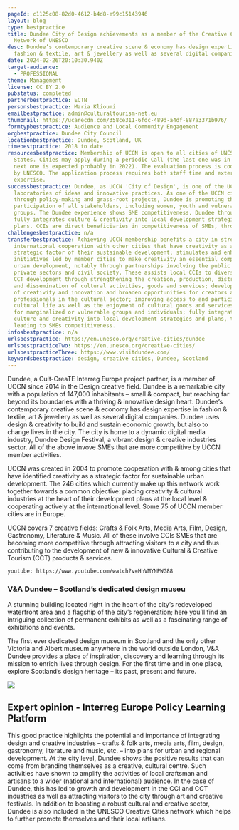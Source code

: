 ```yaml
---
pageId: c1125c08-82d0-4612-b4d8-e99c15143946
layout: blog
type: bestpractice
title: Dundee City of Design achievements as a member of the Creative Cities
  Network of UNESCO
desc: Dundee’s contemporary creative scene & economy has design expertise in
  fashion & textile, art & jewellery as well as several digital companies.
date: 2024-02-26T20:10:30.940Z
target-audience:
  - PROFESSIONAL
theme: Management
license: CC BY 2.0
pubstatus: completed
partnerbestpractice: ECTN
personsbestpractice: Maria Klioumi
emailbestpractice: admin@culturaltourism-net.eu
thumbnail: https://ucarecdn.com/358ce311-6fdc-489d-a4df-887a3371b976/
formtypbestpractice: Audience and Local Community Engagement
orgbestpractice: Dundee City Council
locationbestpractice: Dundee, Scotland, UK
timebestpractice: 2018 to date
resourcesbestpractice: Membership of UCCN is open to all cities of UNESCO Member
  States. Cities may apply during a periodic Call (the last one was in 2019, the
  next one is expected probably in 2022). The evaluation process is coordinated
  by UNESCO. The application process requires both staff time and external
  expertise.
successbestpractice: Dundee, as UCCN 'City of Design', is one of the UCCN
  laboratories of ideas and innovative practices. As one of the UCCN cities,
  through policy-making and grass-root projects, Dundee is promoting the
  participation of all stakeholders, including women, youth and vulnerable
  groups. The Dundee experience shows SME competitiveness. Dundee through UCCN
  fully integrates culture & creativity into local development strategies &
  plans. CCIs are direct beneficiaries in competitiveness of SMEs, through CCT.
challengesbestpractice: n/a
transferbestpractice: Achieving UCCN membership benefits a city in strengthening
  international cooperation with other cities that have creativity as a
  strategic factor of their sustainable development; stimulates and enhances
  initiatives led by member cities to make creativity an essential component of
  urban development, notably through partnerships involving the public and
  private sectors and civil society. These assists local CCIs to diversify into
  CCT development through strengthening the creation, production, distribution
  and dissemination of cultural activities, goods and services; developing hubs
  of creativity and innovation and broaden opportunities for creators and
  professionals in the cultural sector; improving access to and participation in
  cultural life as well as the enjoyment of cultural goods and services, notably
  for marginalized or vulnerable groups and individuals; fully integrating
  culture and creativity into local development strategies and plans, thus
  leading to SMEs competitiveness.
infosbestpractice: n/a
urlsbestpractice: https://en.unesco.org/creative-cities/dundee
urlsbestpracticeTwo: https://en.unesco.org/creative-cities/
urlsbestpracticeThree: https://www.visitdundee.com/
keywordsbestpractice: design, creative cities, Dundee, Scotland
---
```

Dundee, a Cult-CreaTE Interreg Europe project partner, is a member of UCCN since 2014 in the Design creative field. Dundee is a remarkable city with a population of 147,000 inhabitants – small & compact, but reaching far beyond its boundaries with a thriving & innovative design heart. Dundee’s contemporary creative scene & economy has design expertise in fashion & textile, art & jewellery as well as several digital companies. Dundee uses design & creativity to build and sustain economic growth, but also to change lives in the city. The city is home to a dynamic digital media industry, Dundee Design Festival, a vibrant design & creative industries sector. All of the above invove SMEs that are more competitive by UCCN member activities.

UCCN was created in 2004 to promote cooperation with & among cities that have identified creativity as a strategic factor for sustainable urban development. The 246 cities which currently make up this network work together towards a common objective: placing creativity & cultural industries at the heart of their development plans at the local level & cooperating actively at the international level. Some 75 of UCCN member cities are in Europe.

UCCN covers 7 creative fields: Crafts & Folk Arts, Media Arts, Film, Design, Gastronomy, Literature & Music. All of these involve CCIs SMEs that are becoming more competitive through attracting visitors to a city and thus contributing to the development of new & innovative Cultural & Creative Tourism (CCT) products & services.

`youtube: https://www.youtube.com/watch?v=HhVMYNPWG88`

### V&A Dundee – Scotland’s dedicated design museu

A stunning building located right in the heart of the city’s redeveloped waterfront area and a flagship of the city’s regeneration; here you’ll find an intriguing collection of permanent exhibits as well as a fascinating range of exhibitions and events.

The first ever dedicated design museum in Scotland and the only other Victoria and Albert museum anywhere in the world outside London, V&A Dundee provides a place of inspiration, discovery and learning through its mission to enrich lives through design. For the first time and in one place, explore Scotland’s design heritage – its past, present and future.

![](https://ucarecdn.com/e3511d78-0e50-44a3-a7ef-7835f74cb0a2/)

## Expert opinion - Interreg Europe Policy Learning Platform

This good practice highlights the potential and importance of integrating design and creative industries – crafts & folk arts, media arts, film, design, gastronomy, literature and music, etc. – into plans for urban and regional development. At the city level, Dundee shows the positive results that can come from branding themselves as a creative, cultural centre. Such activities have shown to amplify the activities of local craftsman and artisans to a wider (national and international) audience. In the case of Dundee, this has led to growth and development in the CCI and CCT industries as well as attracting visitors to the city through art and creative festivals. In addition to boasting a robust cultural and creative sector, Dundee is also included in the UNESCO Creative Cities network which helps to further promote themselves and their local artisans.